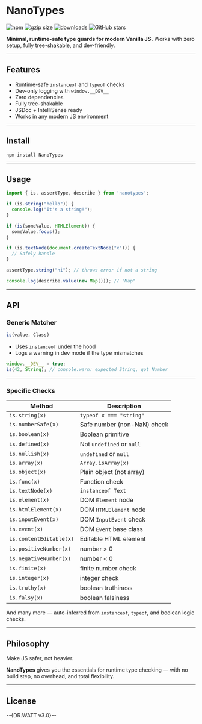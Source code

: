 # NanoTypes
[![npm](https://img.shields.io/npm/v/nanotypes)](https://www.npmjs.com/package/nanotypes)
[![gzip size](https://img.shields.io/bundlephobia/minzip/nanotypes)](https://bundlephobia.com/package/nanotypes)
[![downloads](https://img.shields.io/npm/dw/nanotypes)](https://www.npmjs.com/package/nanotypes)
[![GitHub stars](https://img.shields.io/github/stars/iWhatty/nanotypes?style=social)](https://github.com/iWhatty/nanotypes)



**Minimal, runtime-safe type guards for modern Vanilla JS.**
Works with zero setup, fully tree-shakable, and dev-friendly.

---

## Features

*  Runtime-safe `instanceof` and `typeof` checks
*  Dev-only logging with `window.__DEV__`
*  Zero dependencies
*  Fully tree-shakable
*  JSDoc + IntelliSense ready
*  Works in any modern JS environment

---

## Install

```bash
npm install NanoTypes
```

---

## Usage

```js
import { is, assertType, describe } from 'nanotypes';

if (is.string("hello")) {
  console.log("It's a string!");
}

if (is(someValue, HTMLElement)) {
  someValue.focus();
}

if (is.textNode(document.createTextNode("x"))) {
  // Safely handle
}

assertType.string("hi"); // throws error if not a string

console.log(describe.value(new Map())); // "Map"
```

---

## API

### Generic Matcher

```js
is(value, Class)
```

* Uses `instanceof` under the hood
* Logs a warning in dev mode if the type mismatches

```js
window.__DEV__ = true;
is(42, String); // console.warn: expected String, got Number
```

---

### Specific Checks

| Method                    | Description                       |
|---------------------------|-----------------------------------|
| `is.string(x)`            | `typeof x === "string"`           |
| `is.numberSafe(x)`        | Safe number (non-NaN) check       |
| `is.boolean(x)`           | Boolean primitive                 |
| `is.defined(x)`           | Not `undefined` or `null`         |
| `is.nullish(x)`           | `undefined` or `null`             |
| `is.array(x)`             | `Array.isArray(x)`                |
| `is.object(x)`            | Plain object (not array)          |
| `is.func(x)`              | Function check                    |
| `is.textNode(x)`          | `instanceof Text`                 |
| `is.element(x)`           | DOM `Element` node                |
| `is.htmlElement(x)`       | DOM `HTMLElement` node            |
| `is.inputEvent(x)`        | DOM `InputEvent` check            |
| `is.event(x)`             | DOM `Event` base class            |
| `is.contentEditable(x)`   | Editable HTML element             |
| `is.positiveNumber(x)`    | number > 0                        |
| `is.negativeNumber(x)`    | number < 0                        |
| `is.finite(x)`            | finite number check               |
| `is.integer(x)`           | integer check                     |
| `is.truthy(x)`            | boolean truthiness                |
| `is.falsy(x)`             | boolean falsiness                 |

And many more — auto-inferred from `instanceof`, `typeof`, and boolean logic checks.

---

## Philosophy

Make JS safer, not heavier.

**NanoTypes** gives you the essentials for runtime type checking — with no build step, no overhead, and total flexibility.

---

## License

\--{DR.WATT v3.0}--

